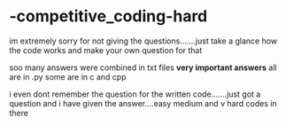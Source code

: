 # -competitive_coding-hard

im extremely sorry for not giving the questions.......just take a glance how the code works and make your own question for that

soo many answers were combined in txt files ****very important answers****
all are in .py
some are in c and cpp



i even dont remember the question for the written code.......just got a question and i have given the answer....easy medium and v hard codes in there
